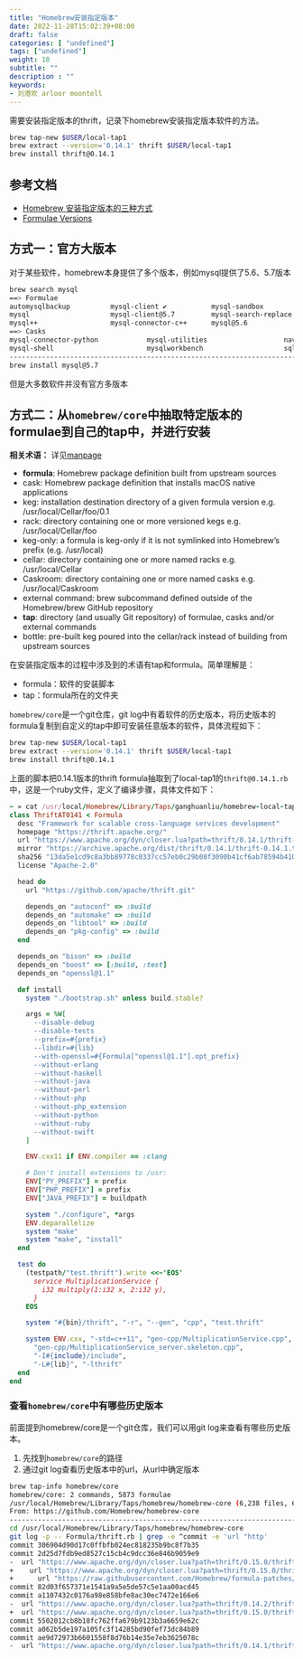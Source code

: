 ```yaml
---
title: "Homebrew安装指定版本"
date: 2022-11-28T15:02:39+08:00
draft: false
categories: [ "undefined"]
tags: ["undefined"]
weight: 10
subtitle: ""
description : ""
keywords:
- 刘港欢 arloor moontell
---
```


需要安装指定版本的thrift，记录下homebrew安装指定版本软件的方法。
<!--more-->

```bash
brew tap-new $USER/local-tap1
brew extract --version='0.14.1' thrift $USER/local-tap1
brew install thrift@0.14.1
```

## 参考文档

- [Homebrew 安装指定版本的三种方式](https://shockerli.net/post/homebrew-install-formula-specific-version/)
- [Formulae Versions](https://docs.brew.sh/Versions)

## 方式一：官方大版本

对于某些软件，homebrew本身提供了多个版本，例如mysql提供了5.6、5.7版本

```bash
brew search mysql                                    
==> Formulae
automysqlbackup          mysql-client ✔           mysql-sandbox            mysql@5.7
mysql                    mysql-client@5.7         mysql-search-replace     mysqltuner
mysql++                  mysql-connector-c++      mysql@5.6                qt-mysql
==> Casks
mysql-connector-python            mysql-utilities                   navicat-for-mysql
mysql-shell                       mysqlworkbench                    sqlpro-for-mysql
----------------------------------------------------------------------------------------------------
brew install mysql@5.7                                 
```

但是大多数软件并没有官方多版本

## 方式二：从`homebrew/core`中抽取特定版本的formulae到自己的tap中，并进行安装

**相关术语：** 详见[manpage](https://docs.brew.sh/Manpage)

- **formula**: Homebrew package definition built from upstream sources
- cask: Homebrew package definition that installs macOS native applications
- keg: installation destination directory of a given formula version e.g. /usr/local/Cellar/foo/0.1
- rack: directory containing one or more versioned kegs e.g. /usr/local/Cellar/foo
- keg-only: a formula is keg-only if it is not symlinked into Homebrew’s prefix (e.g. /usr/local)
- cellar: directory containing one or more named racks e.g. /usr/local/Cellar
- Caskroom: directory containing one or more named casks e.g. /usr/local/Caskroom
- external command: brew subcommand defined outside of the Homebrew/brew GitHub repository
- **tap**: directory (and usually Git repository) of formulae, casks and/or external commands
- bottle: pre-built keg poured into the cellar/rack instead of building from upstream sources

在安装指定版本的过程中涉及到的术语有tap和formula。简单理解是：

- formula：软件的安装脚本
- tap：formula所在的文件夹

`homebrew/core`是一个git仓库，git log中有着软件的历史版本，将历史版本的formula复制到自定义的tap中即可安装任意版本的软件，具体流程如下：

```bash
brew tap-new $USER/local-tap1
brew extract --version='0.14.1' thrift $USER/local-tap1
brew install thrift@0.14.1
```

上面的脚本把0.14.1版本的thrift formula抽取到了local-tap1的`thrift@0.14.1.rb`中，这是一个ruby文件，定义了编译步骤，具体文件如下：

```ruby
~ » cat /usr/local/Homebrew/Library/Taps/ganghuanliu/homebrew-local-tap1/Formula/thrift@0.14.1.rb
class ThriftAT0141 < Formula
  desc "Framework for scalable cross-language services development"
  homepage "https://thrift.apache.org/"
  url "https://www.apache.org/dyn/closer.lua?path=thrift/0.14.1/thrift-0.14.1.tar.gz"
  mirror "https://archive.apache.org/dist/thrift/0.14.1/thrift-0.14.1.tar.gz"
  sha256 "13da5e1cd9c8a3bb89778c0337cc57eb0c29b08f3090b41cf6ab78594b410ca5"
  license "Apache-2.0"

  head do
    url "https://github.com/apache/thrift.git"

    depends_on "autoconf" => :build
    depends_on "automake" => :build
    depends_on "libtool" => :build
    depends_on "pkg-config" => :build
  end

  depends_on "bison" => :build
  depends_on "boost" => [:build, :test]
  depends_on "openssl@1.1"

  def install
    system "./bootstrap.sh" unless build.stable?

    args = %W[
      --disable-debug
      --disable-tests
      --prefix=#{prefix}
      --libdir=#{lib}
      --with-openssl=#{Formula["openssl@1.1"].opt_prefix}
      --without-erlang
      --without-haskell
      --without-java
      --without-perl
      --without-php
      --without-php_extension
      --without-python
      --without-ruby
      --without-swift
    ]

    ENV.cxx11 if ENV.compiler == :clang

    # Don't install extensions to /usr:
    ENV["PY_PREFIX"] = prefix
    ENV["PHP_PREFIX"] = prefix
    ENV["JAVA_PREFIX"] = buildpath

    system "./configure", *args
    ENV.deparallelize
    system "make"
    system "make", "install"
  end

  test do
    (testpath/"test.thrift").write <<~'EOS'
      service MultiplicationService {
        i32 multiply(1:i32 x, 2:i32 y),
      }
    EOS

    system "#{bin}/thrift", "-r", "--gen", "cpp", "test.thrift"

    system ENV.cxx, "-std=c++11", "gen-cpp/MultiplicationService.cpp",
      "gen-cpp/MultiplicationService_server.skeleton.cpp",
      "-I#{include}/include",
      "-L#{lib}", "-lthrift"
  end
end
```

### 查看`homebrew/core`中有哪些历史版本

前面提到homebrew/core是一个git仓库，我们可以用git log来查看有哪些历史版本。

1. 先找到`homebrew/core`的路径
2. 通过git log查看历史版本中的url，从url中确定版本


```bash
brew tap-info homebrew/core                                                                                          
homebrew/core: 2 commands, 5873 formulae
/usr/local/Homebrew/Library/Taps/homebrew/homebrew-core (6,238 files, 633.8MB)
From: https://github.com/Homebrew/homebrew-core
--------------------------------------------------------------------------------------------------------------------------------------------------
cd /usr/local/Homebrew/Library/Taps/homebrew/homebrew-core
git log -p -- Formula/thrift.rb | grep -e ^commit -e 'url "http'
commit 306904d90d17c0ffbfb024ec818235b9bc8f7b35
commit 2d25d7fdb9ed8527c15cb4c9dcc36e846b9059e9
-  url "https://www.apache.org/dyn/closer.lua?path=thrift/0.15.0/thrift-0.15.0.tar.gz"
+    url "https://www.apache.org/dyn/closer.lua?path=thrift/0.15.0/thrift-0.15.0.tar.gz"
+      url "https://raw.githubusercontent.com/Homebrew/formula-patches/03cf8088210822aa2c1ab544ed58ea04c897d9c4/libtool/configure-big_sur.diff"
commit 82d03f657371e1541a9a5e5de57c5e1aa00acd45
commit a1107432c0176a98e858bfe8ac30ec7472e166e6
-  url "https://www.apache.org/dyn/closer.lua?path=thrift/0.14.2/thrift-0.14.2.tar.gz"
+  url "https://www.apache.org/dyn/closer.lua?path=thrift/0.15.0/thrift-0.15.0.tar.gz"
commit 5502012cb8b18fc762ffa679b9123b3a6659e62c
commit a062b5de197a105fc3f14285bd90fef73dc84b89
commit ae9d72973b6601558f8d76b14e35e7eb3625078c
-  url "https://www.apache.org/dyn/closer.lua?path=thrift/0.14.1/thrift-0.14.1.tar.gz"
```

